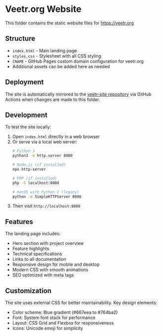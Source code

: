 # Veetr.org Website

This folder contains the static website files for https://veetr.org

## Structure

- `index.html` - Main landing page
- `styles.css` - Stylesheet with all CSS styling
- `CNAME` - GitHub Pages custom domain configuration for veetr.org
- Additional assets can be added here as needed

## Deployment

The site is automatically mirrored to the [veetr-site repository](https://github.com/escopecz/veetr-site) via GitHub Actions when changes are made to this folder.

## Development

To test the site locally:
1. Open `index.html` directly in a web browser
2. Or serve via a local web server:
   ```bash
   # Python 3
   python3 -m http.server 8000
   
   # Node.js (if installed)
   npx http-server
   
   # PHP (if installed)
   php -S localhost:8000
   
   # macOS with Python 2 (legacy)
   python -m SimpleHTTPServer 8000
   ```
3. Then visit `http://localhost:8000`

## Features

The landing page includes:
- Hero section with project overview
- Feature highlights
- Technical specifications
- Links to all documentation
- Responsive design for mobile and desktop
- Modern CSS with smooth animations
- SEO optimized with meta tags

## Customization

The site uses external CSS for better maintainability. Key design elements:
- Color scheme: Blue gradient (#667eea to #764ba2)
- Font: System font stack for performance
- Layout: CSS Grid and Flexbox for responsiveness
- Icons: Unicode emoji for simplicity
